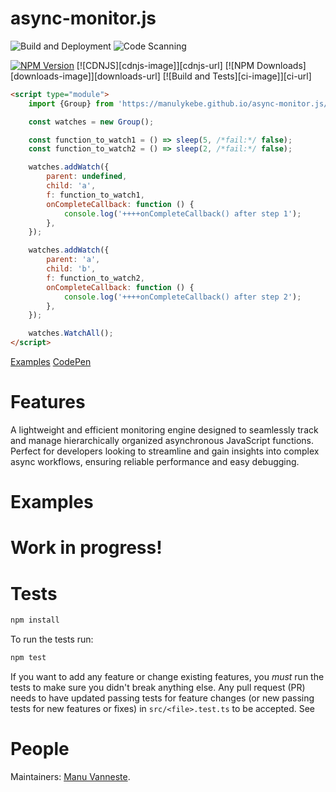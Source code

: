 # async-monitor.js

![Build and Deployment](https://github.com/manulykebe/async-monitor.js/actions/workflows/pages/pages-build-deployment/badge.svg?branch=main)
![Code Scanning](https://github.com/manulykebe/async-monitor.js/actions/workflows/github-code-scanning/codeql/badge.svg?branch=main)

[![NPM Version][npm-image]][npm-url]
[![CDNJS][cdnjs-image]][cdnjs-url]
[![NPM Downloads][downloads-image]][downloads-url]
[![Build and Tests][ci-image]][ci-url]

```html
<script type="module">
	import {Group} from 'https://manulykebe.github.io/async-monitor.js/dist/async-monitor.esm.js';

	const watches = new Group();

	const function_to_watch1 = () => sleep(5, /*fail:*/ false);
	const function_to_watch2 = () => sleep(2, /*fail:*/ false);

	watches.addWatch({
		parent: undefined,
		child: 'a',
		f: function_to_watch1,
		onCompleteCallback: function () {
			console.log('++++onCompleteCallback() after step 1');
		},
	});

	watches.addWatch({
		parent: 'a',
		child: 'b',
		f: function_to_watch2,
		onCompleteCallback: function () {
			console.log('++++onCompleteCallback() after step 2');
		},
	});

	watches.WatchAll();
</script>
```

[Examples](https://manulykebe.github.io/async-monitor.js/src/HTML/index.html)
[CodePen](https://codepen.io/codepenatlykebe/pen/gOVPBEg)

# Features

A lightweight and efficient monitoring engine designed to seamlessly track and manage hierarchically organized asynchronous JavaScript functions. Perfect for developers looking to streamline and gain insights into complex async workflows, ensuring reliable performance and easy debugging.

# Examples

# Work in progress!

# Tests

```bash
npm install
```

To run the tests run:

```bash
npm test
```

If you want to add any feature or change existing features, you _must_ run the
tests to make sure you didn't break anything else. Any pull request (PR) needs
to have updated passing tests for feature changes (or new passing tests for new
features or fixes) in `src/<file>.test.ts` to be accepted. See

# People

Maintainers: [Manu Vanneste](https://github.com/manulykebe).

[npm-image]: https://badge.fury.io/js/async-monitor.js.svg
[npm-url]: https://www.npmjs.com/package/async-monitor.js
